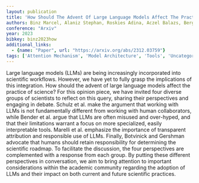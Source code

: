 ```yaml
---
layout: publication
title: 'How Should The Advent Of Large Language Models Affect The Practice Of Science?'
authors: Binz Marcel, Alaniz Stephan, Roskies Adina, Aczel Balazs, Bergstrom Carl T., Allen Colin, Schad Daniel, Wulff Dirk, West Jevin D., Zhang Qiong, Shiffrin Richard M., Gershman Samuel J., Popov Ven, Bender Emily M., Marelli Marco, Botvinick Matthew M., Akata Zeynep, Schulz Eric
conference: "Arxiv"
year: 2023
bibkey: binz2023how
additional_links:
  - {name: "Paper", url: "https://arxiv.org/abs/2312.03759"}
tags: ['Attention Mechanism', 'Model Architecture', 'Tools', 'Uncategorized']
---
```

Large language models (LLMs) are being increasingly incorporated into scientific workflows. However, we have yet to fully grasp the implications of this integration. How should the advent of large language models affect the practice of science? For this opinion piece, we have invited four diverse groups of scientists to reflect on this query, sharing their perspectives and engaging in debate. Schulz et al. make the argument that working with LLMs is not fundamentally different from working with human collaborators, while Bender et al. argue that LLMs are often misused and over-hyped, and that their limitations warrant a focus on more specialized, easily interpretable tools. Marelli et al. emphasize the importance of transparent attribution and responsible use of LLMs. Finally, Botvinick and Gershman advocate that humans should retain responsibility for determining the scientific roadmap. To facilitate the discussion, the four perspectives are complemented with a response from each group. By putting these different perspectives in conversation, we aim to bring attention to important considerations within the academic community regarding the adoption of LLMs and their impact on both current and future scientific practices.
